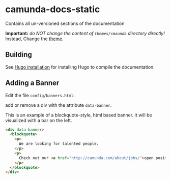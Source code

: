 # camunda-docs-static

Contains all un-versioned sections of the documentation

**Important:** _do NOT change the content of `themes/cmaunda` directory directly!_ Instead, Change the [theme](//github.com/camunda/camunda-docs-theme).

## Building

See [Hugo installation](https://github.com/camunda/camunda-docs-manual#installing-hugo) for installing Hugo to compile the documentation.

## Adding a Banner

Edit the file `config/banners.html`:

add or remove a div with the attribute `data-banner`.

This is an example of a blockquote-style, html based banner. It will be visualized with a bar on the left.

```html
<div data-banner>
  <blockquote>
    <p>
      We are looking for talented people.
    </p>
    <p>
      Check out our <a href="http://camunda.com/about/jobs/">open positions</a>.
    </p>
  </blockquote>
</div>
```
